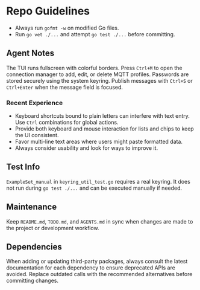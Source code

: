 # Repo Guidelines

- Always run `gofmt -w` on modified Go files.
- Run `go vet ./...` and attempt `go test ./...` before committing.

## Agent Notes
The TUI runs fullscreen with colorful borders. Press `Ctrl+M` to open the connection manager to add, edit, or delete MQTT profiles. Passwords are stored securely using the system keyring. Publish messages with `Ctrl+S` or `Ctrl+Enter` when the message field is focused.

### Recent Experience
- Keyboard shortcuts bound to plain letters can interfere with text entry. Use `Ctrl` combinations for global actions.
- Provide both keyboard and mouse interaction for lists and chips to keep the UI consistent.
- Favor multi-line text areas where users might paste formatted data.
- Always consider usability and look for ways to improve it.

## Test Info
`ExampleSet_manual` in `keyring_util_test.go` requires a real keyring. It does not run during `go test ./...` and can be executed manually if needed.

## Maintenance
Keep `README.md`, `TODO.md`, and `AGENTS.md` in sync when changes are made to the project or development workflow.

## Dependencies
When adding or updating third-party packages, always consult the latest
documentation for each dependency to ensure deprecated APIs are avoided.
Replace outdated calls with the recommended alternatives before committing
changes.
